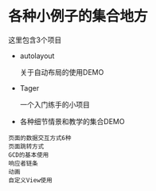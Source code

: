 # 各种小例子的集合地方
这里包含3个项目

* autolayout

    关于自动布局的使用DEMO
    
* Tager 

    一个入门练手的小项目
    
* 各种细节情景和教学的集合DEMO

 ```
页面的数据交互方式6种
页面跳转方式
GCD的基本使用
响应者链条
动画
自定义View使用
```
